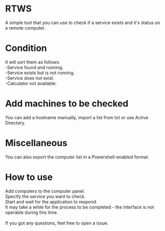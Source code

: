 # RTWS
 A simple tool that you can use to check if a service exists and it's status on a remote computer.
# Condition
 It will sort them as follows:\
 -Service found and running.\
 -Service exists but is not running.\
 -Service does not exist.\
 -Calculator not available.

# Add machines to be checked
 You can add a hostname manually, import a list from txt or use Active Directory.

# Miscellaneous
 You can also export the computer list in a Powershell-enabled format.

# How to use
 Add computers to the computer panel.\
 Specify the service you want to check.\
 Start and wait for the application to respond.\
 It may take a while for the process to be completed - the interface is not operable during this time.\
 \
 If you got any questions, feel free to open a issue.
